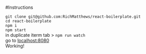 #Instructions

`git clone git@github.com:RichMatthews/react-boilerplate.git` <br />
`cd react-boilerplate` <br />
`npm i` <br />
`npm start` <br />
in duplicate iterm tab > `npm run watch` <br />
go to [localhost:8080](http://localhost:8080/) <br />
Working! <br />
